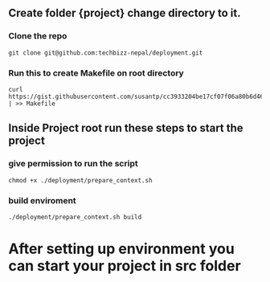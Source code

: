 ## Create folder {project} change directory to it.
### Clone the repo
```
git clone git@github.com:techbizz-nepal/deployment.git 
```
### Run this to create Makefile on root directory
```
curl https://gist.githubusercontent.com/susantp/cc3933204be17cf07f06a80b6d468ad9/raw/8c3a7a5788c48c165f8f25738bd06823e3a77864/Makefile | >> Makefile
```
## Inside Project root run these steps to start the project

### give permission to run the script

```
chmod +x ./deployment/prepare_context.sh
```

### build enviroment

```
./deployment/prepare_context.sh build
```

# After setting up environment you can start your project in src folder 
